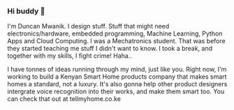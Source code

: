 ### Hi buddy 👋

I'm Duncan Mwanik. I design stuff. Stuff that might need electronics/hardware, embedded programming, Machine Learning, Python Apps and Cloud Computing.
I was a Mechatronics student. That was before they started teaching me stuff I didn't want to know. I took a break, and together with my skills, I fight crime! Haha..

I have tonnes of ideas running through my mind, just like you. Right now, I'm working to build a Kenyan Smart Home products company that makes smart homes a standard, not a luxury. It's also gonna help other product designers intergrate voice recognition into their works, and make them smart too. You can check that out at tellmyhome.co.ke 
